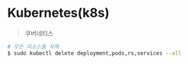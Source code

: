 # Kubernetes(k8s)

>  쿠버네티스

```sh
# 모든 리소스들 삭제
$ sudo kubectl delete deployment,pods,rs,services --all
```

